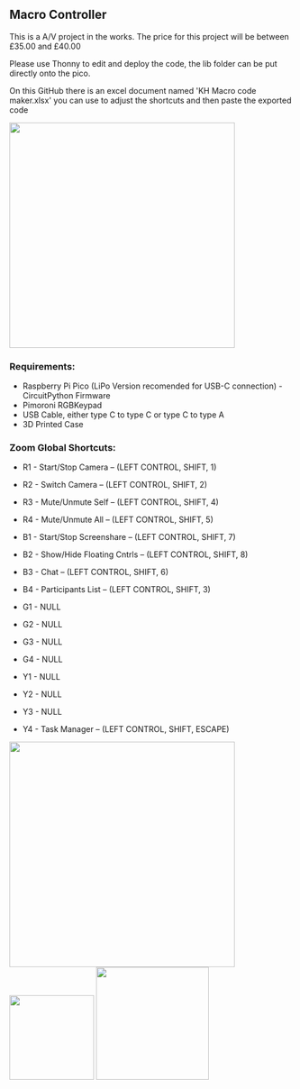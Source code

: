 ## Macro Controller
This is a A/V project in the works. The price for this project will be between £35.00 and £40.00

Please use Thonny to edit and deploy the code, the lib folder can be put directly onto the pico.

On this GitHub there is an excel document named 'KH Macro code maker.xlsx' you can use to adjust the shortcuts and then paste the exported code

<img src="https://user-images.githubusercontent.com/86476845/161326834-15bce7bf-9ff3-4d36-98bb-6cea5421728a.jpg" width="400">


### Requirements:

- Raspberry Pi Pico (LiPo Version recomended for USB-C connection) - CircuitPython Firmware 
- Pimoroni RGBKeypad
- USB Cable, either type C to type C or type C to type A
- 3D Printed Case

### Zoom Global Shortcuts:
- R1 - Start/Stop Camera – (LEFT CONTROL, SHIFT, 1)
- R2 - Switch Camera – (LEFT CONTROL, SHIFT, 2)
- R3 - Mute/Unmute Self – (LEFT CONTROL, SHIFT, 4)
- R4 - Mute/Unmute All – (LEFT CONTROL, SHIFT, 5)
- B1 - Start/Stop Screenshare – (LEFT CONTROL, SHIFT, 7)
- B2 - Show/Hide Floating Cntrls – (LEFT CONTROL, SHIFT, 8)
- B3 - Chat – (LEFT CONTROL, SHIFT, 6)
- B4 - Participants List – (LEFT CONTROL, SHIFT, 3)
- G1 - NULL
- G2 - NULL
- G3 - NULL
- G4 - NULL

- Y1 - NULL
- Y2 - NULL
- Y3 - NULL
- Y4 - Task Manager – (LEFT CONTROL, SHIFT, ESCAPE)

<img src="https://user-images.githubusercontent.com/86476845/161318228-49e576c7-ed29-4b1e-8b94-91063cbc1a19.jpg" width="400">

<img src="https://user-images.githubusercontent.com/86476845/161318417-2f55cced-bff5-4ad2-88bd-002d9315742e.png" width="150">
<img src="https://user-images.githubusercontent.com/86476845/161318694-9b488873-33aa-4dba-abe3-f041105e5832.png" width="200">
